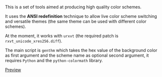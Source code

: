 This is a set of tools aimed at producing high quality color schemes.

It uses the **ANSI redefinition** technique to allow live color scheme switching and versatile themes (the same theme can be used with different color schemes).

At the moment, it works with `urxvt` (the required patch is `rxvt_unicode_xres256.diff`).

The main script is `genthm` which takes the hex value of the background color as first argument and the scheme name as optional second argument, it requires `Python` and the `python-colormath` library.

[Preview](http://ge.tt/23u6FNC/v/3)
